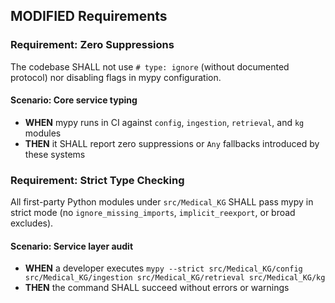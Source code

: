 ## MODIFIED Requirements

### Requirement: Zero Suppressions

The codebase SHALL not use `# type: ignore` (without documented protocol) nor disabling flags in mypy configuration.

#### Scenario: Core service typing

- **WHEN** mypy runs in CI against `config`, `ingestion`, `retrieval`, and `kg` modules
- **THEN** it SHALL report zero suppressions or `Any` fallbacks introduced by these systems

### Requirement: Strict Type Checking

All first-party Python modules under `src/Medical_KG` SHALL pass mypy in strict mode (no `ignore_missing_imports`, `implicit_reexport`, or broad excludes).

#### Scenario: Service layer audit

- **WHEN** a developer executes `mypy --strict src/Medical_KG/config src/Medical_KG/ingestion src/Medical_KG/retrieval src/Medical_KG/kg`
- **THEN** the command SHALL succeed without errors or warnings
